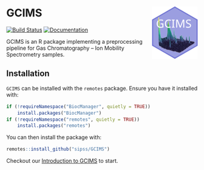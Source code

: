 # GCIMS <a href="https://sipss.github.io/GCIMS"><img src="man/figures/logo.png" align="right" height="138" /></a>

<!-- badges: start -->

[![Build Status](https://github.com/sipss/GCIMS/workflows/R-CMD-check-bioc/badge.svg?branch=master)](https://github.com/sipss/GCIMS/actions/)
[![Documentation](https://img.shields.io/badge/documentation-pkgdown-informational)](https://sipss.github.io/GCIMS/)

<!-- badges: end -->

GCIMS is an R package implementing a preprocessing pipeline for Gas Chromatography – Ion
Mobility Spectrometry samples.

## Installation

`GCIMS` can be installed with the `remotes` package. Ensure you have it installed
with:

```r
if (!requireNamespace("BiocManager", quietly = TRUE))
    install.packages("BiocManager")
if (!requireNamespace("remotes", quietly = TRUE))
    install.packages("remotes")
```

You can then install the package with:

```r
remotes::install_github("sipss/GCIMS")
```

Checkout our [Introduction to GCIMS](https://sipss.github.io/GCIMS/articles/introduction-to-gcims.html) to start.
